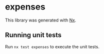 # expenses

This library was generated with [Nx](https://nx.dev).

## Running unit tests

Run `nx test expenses` to execute the unit tests.
